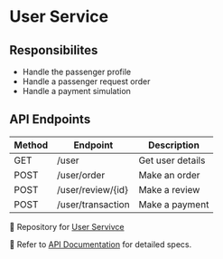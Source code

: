 # User Service

## Responsibilites
- Handle the passenger profile
- Handle a passenger request order
- Handle a payment simulation

## API Endpoints

|Method| Endpoint | Description |
|------|----------|-------------|
| GET | /user | Get user details |
| POST | /user/order | Make an order |
| POST | /user/review/{id} | Make a review |
| POST | /user/transaction | Make a payment |

🔗 Repository for [User Servivce](https://github.com/GabrielMoody/mikronet-user-service)

📜 Refer to [API Documentation](../api-docs/openapi.yaml) for detailed specs.